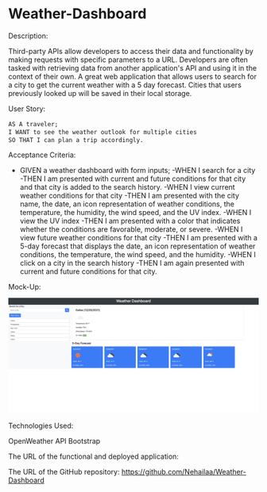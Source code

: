 # Weather-Dashboard

Description:


   Third-party APIs allow developers to access their data and functionality by making requests with specific parameters to a URL. Developers are often tasked with retrieving data from another application's API and using it in the context of their own.
   A great web application that allows users to search for a city to get the current weather with a 5 day forecast. Cities that users previously looked up will be saved in their local storage.

User Story:


    AS A traveler;
    I WANT to see the weather outlook for multiple cities
    SO THAT I can plan a trip accordingly.

 Acceptance Criteria:


- GIVEN a weather dashboard with form inputs;
-WHEN I search for a city
-THEN I am presented with current and future conditions for that city and that city is added to the search history.
-WHEN I view current weather conditions for that city
-THEN I am presented with the city name, the date, an icon representation of weather conditions, the temperature, the humidity, the wind speed, and the UV index.
-WHEN I view the UV index
-THEN I am presented with a color that indicates whether the conditions are favorable, moderate, or severe.
-WHEN I view future weather conditions for that city
-THEN I am presented with a 5-day forecast that displays the date, an icon representation of weather conditions, the temperature, the wind speed, and the humidity.
-WHEN I click on a city in the search history
-THEN I am again presented with current and future conditions for that city.
   

Mock-Up:

<img src="Assets/Images/Mock-Up.jpg" alt="Mock-up pf the project" />

Technologies Used:


OpenWeather API
Bootstrap


The URL of the functional and deployed application:

The URL of the GitHub repository:
https://github.com/Nehailaa/Weather-Dashboard

